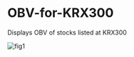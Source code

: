# OBV-for-KRX300
Displays OBV of stocks listed at KRX300

![fig1](https://user-images.githubusercontent.com/15276052/134794580-0685f40d-076c-4150-b956-ac8b5cae30b1.PNG)
